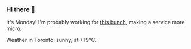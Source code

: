 ### Hi there :wave:

It's Monday! I'm probably working for [this bunch](https://github.com/kohofinancial), making a service more micro.

Weather in Toronto: sunny, at +19°C.
